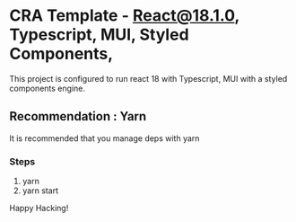 # CRA Template - React@18.1.0, Typescript, MUI, Styled Components, 

This project is configured to run react 18 with Typescript, MUI with a styled components engine.

## Recommendation : Yarn

It is recommended that you manage deps with yarn

### Steps

1. yarn 
2. yarn start

Happy Hacking!
